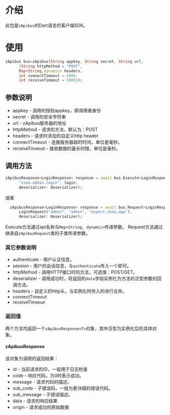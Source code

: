# 介绍
此包是```zApibus```的Dart语言的客户端SDK。

# 使用
```dart
zApibus bus=zApibus(String appkey, String secret, String url,
      {String httpMethod = "POST",
      Map<String,dynamic> headers,
      int connectTimeout = 5000,
      int receiveTimeout = 3000});
```

## 参数说明
* appkey - 调用的授权appkey，即调用者身份
* secret - 调用的安全字符串
* url - zApibus服务器的地址
* httpMethod - 请求的方法，默认为：POST
* headers - 请求时添加的自定义http header
* connectTimeout - 连接服务器超时时间，单位是毫秒。
* receiveTimeout - 接收数据的最长时限，单位是毫秒。

## 调用方法

```dart
zApibusResponse<LoginResponse> response = await bus.Execute<LoginResponse>(
      "zsea.admin.login", login,
      deserializer: Deserializer);
```
或者
```dart
  zApibusResponse<LoginResponse> response = await bus.Request<LoginResponse>(
      LoginRequest("admin", "admin", "expert.zsea.app"),
      deserializer: Deserializer);
```

Execute方法通过api名称与```Map<String, dynamic>```传递参数。
Request方法通过继承自```zApibusRequest```类的子类传递参数。

### 其它参数说明

* authenticate - 用户认证信息。
* session - 用户的会话信息，与```authenticate```传入一个即可。
* httpMethod - 调用HTTP接口时的方法，可选值：POST/GET。
* deserializer - 调用成功时，将返回的```data```字段实例化为方法的泛型参数的回调方法。
* headers - 自定义的http头，与实例化时传入的进行合并。
* connectTimeout
* receiveTimeout

### 返回值

两个方法均返回一个```zApibusResponse<T>```对象，其中泛型为实例化后的具体对象。

#### zApibusResponse

该对象为调用的返回结果：
* id - 当前请求的ID，一般用于日志检查
* code - 响应代码，为0时表示成功。
* message - 请求代码的描述。
* sub_code - 子错误码，一般为更详细的错误代码。
* sub_message - 子错误描述。
* data - 请求的响应结果
* origin - 请求成功的原始数据
